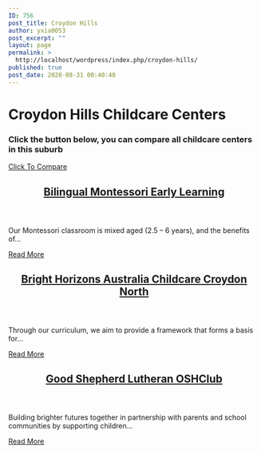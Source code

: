 ```yaml
---
ID: 756
post_title: Croydon Hills
author: yxia0053
post_excerpt: ""
layout: page
permalink: >
  http://localhost/wordpress/index.php/croydon-hills/
published: true
post_date: 2020-08-31 00:40:48
---
```

<h1>Croydon Hills Childcare Centers​</h1>		
			<h3>Click the button below, you can compare all childcare centers in this suburb</h3>		
			<a href="http://ec2-100-26-216-125.compute-1.amazonaws.com/?page_id=937" role="button">
						Click To Compare
					</a>
                <article data-id="682">
                            <header><h2><a
                href="http://www.openupkids.tk/?p=682"
                title="Bilingual Montessori Early Learning"
                >Bilingual Montessori Early Learning</a></h2></header>
                <p>Our Montessori classroom is mixed aged (2.5 &#8211; 6 years), and the benefits of...</p><a
                    href="http://www.openupkids.tk/?p=682"
                    >Read More</a>
                    </article><article data-id="663">
                            <header><h2><a
                href="http://www.openupkids.tk/?p=663"
                title="Bright Horizons Australia Childcare Croydon North"
                >Bright Horizons Australia Childcare Croydon North</a></h2></header>
                <p>Through our curriculum, we aim to provide a framework that forms a basis for...</p><a
                    href="http://www.openupkids.tk/?p=663"
                    >Read More</a>
                    </article><article data-id="665">
                            <header><h2><a
                href="http://www.openupkids.tk/?p=665"
                title="Good Shepherd Lutheran OSHClub"
                >Good Shepherd Lutheran OSHClub</a></h2></header>
                <p>Building brighter futures together in partnership with parents and school communities by supporting children...</p><a
                    href="http://www.openupkids.tk/?p=665"
                    >Read More</a>
                    </article>